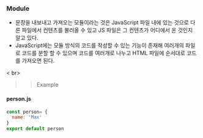 ### Module
- 문장을 내보내고 가져오는 모듈이라는 것은 JavaScript 파일 내에 있는 것으로 다른 파일에서 컨텐츠를 불러올 수 있고 JS 파일은 그 컨텐츠가 어디에서 온 것인지 알고 있다. 
- JavaScript에는 모듈 방식의 코드를 작성할 수 있는 기능이 존재해 여러개의 파일로 코드를 분할 할 수 있으며 코드를 여러개로 나누고 HTML 파일에 순서대로 코드를 가져오면 된다.

< br>

>> Example
#### person.js
```JavaScript
const person= {
  name: 'Max'
}
export default person
```
